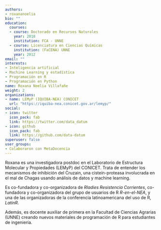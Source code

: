 ```yaml
---
authors:
- roxananoelia
bio: ""
education:
  courses:
  - course: Doctorado en Recursos Naturales
    year: 2018
    institution: FCA - UNNE
  - course: Licenciatura en Ciencias Químicas
    institution: (FaCENA) UNNE
    year: 2012
email: ""
interests:
- Inteligencia artificial
- Machine Learning y estadística
- Programación en R
- Programación en Python
name: Roxana Noelia Villafañe
weight: 2
organizations:
- name: LEMyP (IQUIBA-NEA) CONICET
  url: "https://iquiba-nea.conicet.gov.ar/lemyp/"
social:
- icon: twitter
  icon_pack: fab
  link: https://twitter.com/data_datum
- icon: github
  icon_pack: fab
  link: https://github.com/data-datum
superuser: false
user_groups:
- Colaboraron con MetaDocencia
---
```


Roxana es una investigadora postdoc en el  Laboratorio de Estructura Molecular y Propiedades (LEMyP) del CONICET. Trata de entender los mecanismos de inhibición del Cruzain, una cisteín-proteasa involucrada en el mal de Chagas usando análisis de datos y machine learning. 

Es co-fundadora y co-organizadora de *Rladies Resistencia Corrientes*, co-fundadora y co-organizadora del grupo de usuarios de R *R-en-el-NEA*, y una de las organizadoras de la conferencia latinoamericana del uso de R, *LatinR*.

Además, es docente auxiliar de primera en la Facultad de Ciencias Agrarias (UNNE) creando nuevos materiales de programación de R para estudiantes de ingeniería. 
